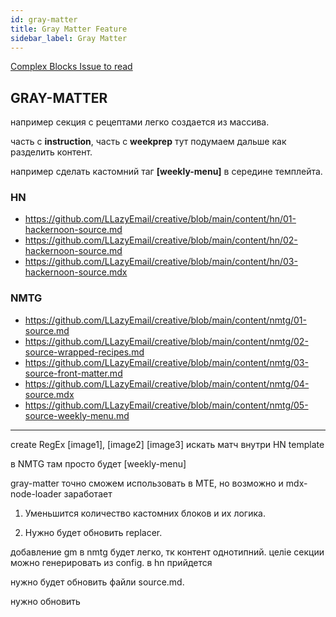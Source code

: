 ```yaml
---
id: gray-matter
title: Gray Matter Feature
sidebar_label: Gray Matter
---
```


[Complex Blocks Issue to read](https://github.com/LLazyEmail/documentation/blob/main/docs/templates/improvements/gray-matter/complex-blocks-problem.md)


## GRAY-MATTER


например секция с рецептами легко создается из массива.


часть с **instruction**, часть c **weekprep**
тут подумаем дальше как разделить контент.


например сделать кастомний таг **[weekly-menu]** в середине темплейта.


### HN
- https://github.com/LLazyEmail/creative/blob/main/content/hn/01-hackernoon-source.md
- https://github.com/LLazyEmail/creative/blob/main/content/hn/02-hackernoon-source.md
- https://github.com/LLazyEmail/creative/blob/main/content/hn/03-hackernoon-source.mdx

### NMTG
- https://github.com/LLazyEmail/creative/blob/main/content/nmtg/01-source.md
- https://github.com/LLazyEmail/creative/blob/main/content/nmtg/02-source-wrapped-recipes.md
- https://github.com/LLazyEmail/creative/blob/main/content/nmtg/03-source-front-matter.md
- https://github.com/LLazyEmail/creative/blob/main/content/nmtg/04-source.mdx
- https://github.com/LLazyEmail/creative/blob/main/content/nmtg/05-source-weekly-menu.md


----

create RegEx [image1], [image2] [image3] искать матч внутри HN template

в NMTG там просто будет [weekly-menu]



gray-matter точно cможем использовать в МТЕ, но возможно и mdx-node-loader заработает



1. Уменьшится количество кастомних блоков и их логика.

2. Нужно будет обновить replacer. 

добавление gm в nmtg будет легко, тк контент однотипний.
целіе секции можно генерировать из config.
в hn прийдется 



нужно будет обновить файли source.md.

нужно обновить




